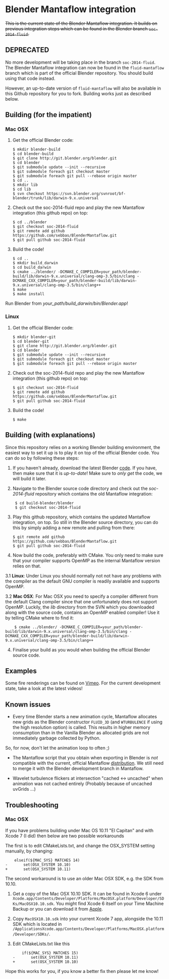 # Blender Mantaflow integration

<del>This is the current state of the Blender Mantaflow integration. It builds on previous integration steps which can be found in the Blender branch `soc-2014-fluid`.</del>

## DEPRECATED
No more development will be taking place in the branch `soc-2014-fluid`. The Blender Mantaflow integration can now be found in the `fluid-mantaflow` branch which is part of the official Blender repository. You should build using that code instead.

However, an up-to-date version of `fluid-mantaflow` will also be available in this Github repository for you to fork. Building works just as described below.

## Building (for the impatient)

### Mac OSX

 1. Get the official Blender code:
        
        $ mkdir blender-build
        $ cd blender-build
        $ git clone http://git.blender.org/blender.git
        $ cd blender
        $ git submodule update --init --recursive
        $ git submodule foreach git checkout master
        $ git submodule foreach git pull --rebase origin master
        $ cd ..
        $ mkdir lib
        $ cd lib
        $ svn checkout https://svn.blender.org/svnroot/bf-blender/trunk/lib/darwin-9.x.universal

 2. Check out the soc-2014-fluid repo and play the new Mantaflow integration (this github repo) on top:
        
        $ cd ../blender
        $ git checkout soc-2014-fluid
        $ git remote add github https://github.com/sebbas/BlenderMantaflow.git
        $ git pull github soc-2014-fluid

 3. Build the code!
        
        $ cd ..
        $ mkdir build_darwin
        $ cd build_darwin
        $ cmake ../blender/ -DCMAKE_C_COMPILER=your_path/blender-build/lib/darwin-9.x.universal/clang-omp-3.5/bin/clang -DCMAKE_CXX_COMPILER=your_path/blender-build/lib/darwin-9.x.universal/clang-omp-3.5/bin/clang++
        $ make
        $ make install

Run Blender from *your_path/build_darwin/bin/Blender.app*!

### Linux

 1. Get the official Blender code:

        $ mkdir blender-git
        $ cd blender-git
        $ git clone http://git.blender.org/blender.git
        $ cd blender
        $ git submodule update --init --recursive
        $ git submodule foreach git checkout master
        $ git submodule foreach git pull --rebase origin master

 2. Check out the soc-2014-fluid repo and play the new Mantaflow integration (this github repo) on top:
        
        $ git checkout soc-2014-fluid
        $ git remote add github https://github.com/sebbas/BlenderMantaflow.git
        $ git pull github soc-2014-fluid

 3. Build the code!
        
        $ make

## Building (with explanations)

Since this repository relies on a working Blender building environment, the easiest way to set it up is to play it on top of the official Blender code. You can do so by following these steps:

 1. If you haven't already, download the latest Blender [code](http://wiki.blender.org/index.php/Dev:Doc/Building_Blender). If you have, then make sure that it is *up-to-date*! Make sure to *only get* the code, we will build it later.  

 2. Navigate to the Blender source code directory and check out the *soc-2014-fluid* repository which contains the old Mantaflow integration:  

         $ cd build-blender/blender
         $ git checkout soc-2014-fluid


 3. Play this github repository, which contains the updated Mantaflow integration, on top. So still in the Blender source directory, you can do this by simply adding a new remote and pulling from there:  
        
        $ git remote add github https://github.com/sebbas/BlenderMantaflow.git
        $ git pull github soc-2014-fluid

 3. Now build the code, preferably with CMake. You only need to make sure that your compiler supports OpenMP as the internal Mantaflow version relies on that.  

 3.1  **Linux**: Under Linux you should normally not not have any problems with the compiler as the default GNU compiler is readily available and supports OpenMP.

 3.2  **Mac OSX**: For Mac OSX you need to specify a compiler different from the default Clang compiler since that one unfortunately does not support OpenMP. Luckily, the *lib* directory from the SVN which you downloaded along with the source code, contains an OpenMP enabled compiler! Use it by telling CMake where to find it:

        $ cmake ../blender/ -DCMAKE_C_COMPILER=your_path/blender-build/lib/darwin-9.x.universal/clang-omp-3.5/bin/clang -DCMAKE_CXX_COMPILER=your_path/blender-build/lib/darwin-9.x.universal/clang-omp-3.5/bin/clang++ 

 4. Finalise your build as you would when building the official Blender source code.


## Examples

Some fire renderings can be found on [Vimeo](https://vimeo.com/sebbas/videos). For the current development state, take a look at the latest videos!

## Known issues
- Every time Blender starts a new animation cycle, Mantaflow allocates new grids as the Blender constructor `FLUID_3D` (and `WTURBULENCE` if using the high resolution option) is called. This results in higher memory consumption than in the Vanilla Blender as allocated grids are not immediately garbage collected by Python.

So, for now, don't let the animation loop to often ;)

- The Mantaflow script that you obtain when exporting in Blender is *not* compatible with the current, official Mantaflow [distribution](http://mantaflow.com/download.html). We still need to merge it with the Blender development branch in Mantaflow.

- Wavelet turbulence flickers at intersection "cached <-> uncached" when animation was not cached entirely (Probably because of uncached uvGrids ...) 

## Troubleshooting

### Mac OSX

If you have problems building under Mac OS 10.11 "El Capitan" and with Xcode 7 (I did) then below are two possible workarounds

The first is to edit CMakeLists.txt, and change the OSX_SYSTEM setting manually, by changing:

        elseif(${MAC_SYS} MATCHES 14)
    -       set(OSX_SYSTEM 10.10)
    +       set(OSX_SYSTEM 10.11)

The second workaround is to use an older Mac OSX SDK, e.g. the SDK from 10.10. 

 1. Get a copy of the Mac OSX 10.10 SDK. It can be found in Xcode 6 under `Xcode.app/Contents/Developer/Platforms/MacOSX.platform/Developer/SDKs/MacOSX10.10.sdk`. You might find Xcode 6 itself on your Time Machine Backup or you can download it from [Apple](https://developer.apple.com/downloads/).
 
 2. Copy `MacOSX10.10.sdk` into your current Xcode 7 app, alongside the 10.11 SDK which is located in `/ApplicationsXcode.app/Contents/Developer/Platforms/MacOSX.platform/Developer/SDKs/`.
 
 3. Edit CMakeLists.txt like this

            if(${MAC_SYS} MATCHES 15)
        -       set(OSX_SYSTEM 10.11)
        +       set(OSX_SYSTEM 10.10)


Hope this works for you, if you know a better fix then please let me know!
